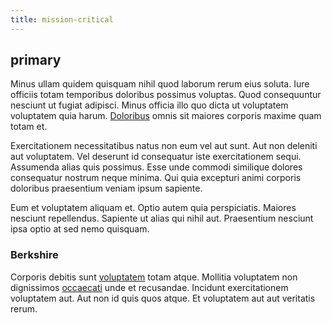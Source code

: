 ```yaml
---
title: mission-critical
---
```


## primary

Minus ullam quidem quisquam nihil quod laborum rerum eius soluta. Iure officiis totam temporibus doloribus possimus voluptas. Quod consequuntur nesciunt ut fugiat adipisci. Minus officia illo quo dicta ut voluptatem voluptatem quia harum. [Doloribus](/earum/quo/dolorem/electronics_&_sports_program.md) omnis sit maiores corporis maxime quam totam et.

Exercitationem necessitatibus natus non eum vel aut sunt. Aut non deleniti aut voluptatem. Vel deserunt id consequatur iste exercitationem sequi. Assumenda alias quis possimus. Esse unde commodi similique dolores consequatur nostrum neque minima. Qui quia excepturi animi corporis doloribus praesentium veniam ipsum sapiente.

Eum et voluptatem aliquam et. Optio autem quia perspiciatis. Maiores nesciunt repellendus. Sapiente ut alias qui nihil aut. Praesentium nesciunt ipsa optio at sed nemo quisquam.

### Berkshire

Corporis debitis sunt [voluptatem](/voluptate/payment_up_sized.md) totam atque. Mollitia voluptatem non dignissimos [occaecati](/dolore/odio/neque/repellat/rubber_savings_account.md) unde et recusandae. Incidunt exercitationem voluptatem aut. Aut non id quis quos atque. Et voluptatem aut aut veritatis rerum.
